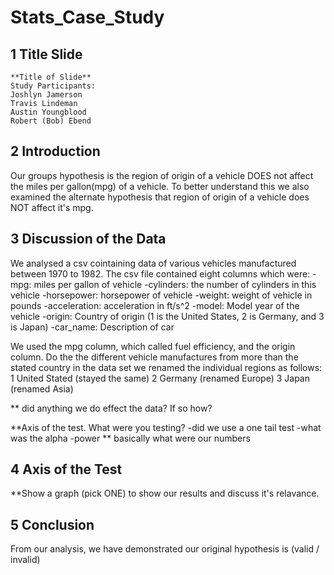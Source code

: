 # Stats_Case_Study
## 1 Title Slide
    **Title of Slide**
    Study Participants:
    Joshlyn Jamerson
    Travis Lindeman
    Austin Youngblood
    Robert (Bob) Ebend

## 2 Introduction
Our groups hypothesis is the region of origin of a vehicle DOES not affect the miles per gallon(mpg) of a vehicle. To better understand this we also examined the alternate hypothesis that region of origin of a vehicle does NOT affect it's mpg.

## 3 Discussion of the Data
We analysed a csv cointaining data of various vehicles manufactured between 1970 to 1982. 
The csv file contained eight columns which were:
    -mpg: miles per gallon of vehicle
    -cylinders: the number of cylinders in this vehicle
    -horsepower: horsepower of vehicle
    -weight: weight of vehicle in pounds
    -acceleration: acceleration in ft/s^2
    -model: Model year of the vehicle
    -origin: Country of origin (1 is the United States, 2 is Germany, and 3 is Japan)
    -car_name: Description of car

We used the mpg column, which called fuel efficiency, and the origin column. Do the the different vehicle manufactures from more than the stated country in the data set we renamed the individual regions as follows:
    1 United Stated (stayed the same)
    2 Germany (renamed Europe)
    3 Japan (renamed Asia)

** did anything we do effect the data? If so how?

**Axis of the test. What were you testing? 
    -did we use a one tail test
    -what was the alpha
    -power
    ** basically what were our numbers


## 4 Axis of the Test
**Show a graph (pick ONE) to show our results and discuss it's relavance.



## 5 Conclusion
From our analysis, we have demonstrated our original hypothesis is (valid / invalid)

